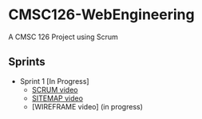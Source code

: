 # CMSC126-WebEngineering
A CMSC 126 Project using Scrum

## Sprints
+ Sprint 1 [In Progress] <br />
  - [SCRUM video](https://youtu.be/nSw8nnDJO8g)
  - [SITEMAP video](https://youtu.be/c-ycYKOgKts)
  - [WIREFRAME video] (in progress)
